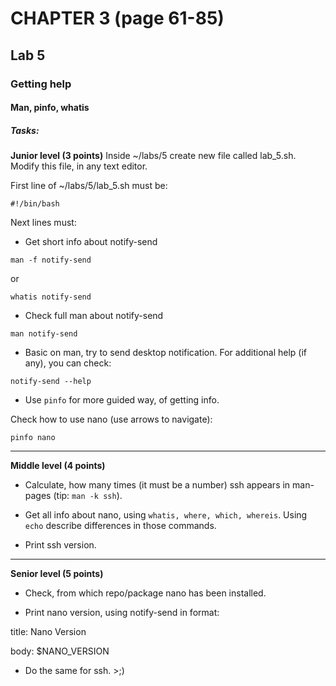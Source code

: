 # CHAPTER 3 (page 61-85)
## Lab 5
### Getting help
#### Man, pinfo, whatis
##### Tasks:
**Junior level (3 points)**
Inside ~/labs/5 create new file called lab_5.sh. Modify this file, in any text editor.

First line of ~/labs/5/lab_5.sh must be:

```shell script
#!/bin/bash
```

Next lines must:
* Get short info about notify-send
```shell script
man -f notify-send
```
or
```shell script
whatis notify-send
```

* Check full man about notify-send
```shell script
man notify-send
```

* Basic on man, try to send desktop notification.
For additional help (if any), you can check:
```shell script
notify-send --help
```

* Use `pinfo` for more guided way, of getting info.

Check how to use nano (use arrows to navigate):
```shell script
pinfo nano
```


---
**Middle level (4 points)**
* Calculate, how many times (it must be a number) ssh appears in man-pages (tip: `man -k ssh`). 

* Get all info about nano, using `whatis, where, which, whereis`. Using `echo` describe differences in those commands.

* Print ssh version.


---
**Senior level (5 points)**
* Check, from which repo/package nano has been installed.

* Print nano version, using notify-send in format:

title: Nano Version

body: $NANO_VERSION

* Do the same for ssh. >;)

